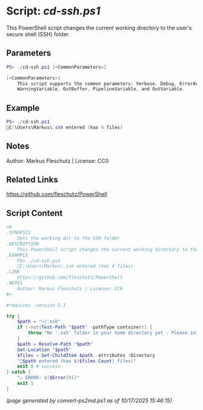 Script: *cd-ssh.ps1*
========================

This PowerShell script changes the current working directory to the user's secure shell (SSH) folder.

Parameters
----------
```powershell
PS> ./cd-ssh.ps1 [<CommonParameters>]

[<CommonParameters>]
    This script supports the common parameters: Verbose, Debug, ErrorAction, ErrorVariable, WarningAction, 
    WarningVariable, OutBuffer, PipelineVariable, and OutVariable.
```

Example
-------
```powershell
PS> ./cd-ssh.ps1
📂C:\Users\Markus\.ssh entered (has 4 files)

```

Notes
-----
Author: Markus Fleschutz | License: CC0

Related Links
-------------
https://github.com/fleschutz/PowerShell

Script Content
--------------
```powershell
<#
.SYNOPSIS
	Sets the working dir to the SSH folder
.DESCRIPTION
	This PowerShell script changes the current working directory to the user's secure shell (SSH) folder.
.EXAMPLE
	PS> ./cd-ssh.ps1
	📂C:\Users\Markus\.ssh entered (has 4 files)
.LINK
	https://github.com/fleschutz/PowerShell
.NOTES
	Author: Markus Fleschutz | License: CC0
#>

#requires -version 5.1

try {
	$path = "~/.ssh"
	if (-not(Test-Path "$path" -pathType container)) {
		throw "No '.ssh' folder in your home directory yet - Please install SSH."
	}
	$path = Resolve-Path "$path"
	Set-Location "$path"
	$files = Get-ChildItem $path -attributes !Directory
	"📂$path entered (has $($files.Count) files)"
	exit 0 # success
} catch {
	"⚠️ ERROR: $($Error[0])"
	exit 1
}
```

*(page generated by convert-ps2md.ps1 as of 10/17/2025 15:46:15)*
